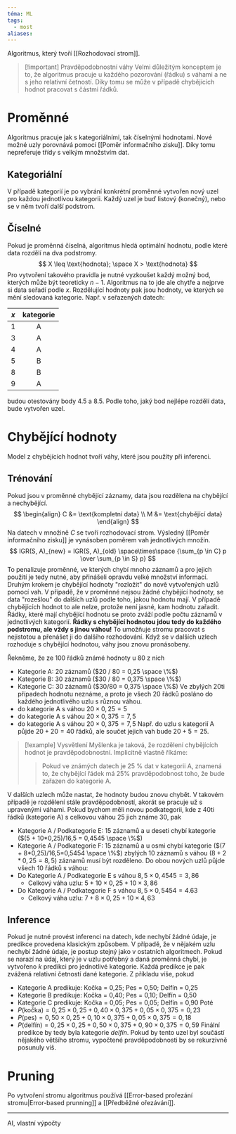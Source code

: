 ```yaml
---
téma: ML
tags:
  - most
aliases:
---
```

Algoritmus, který tvoří [[Rozhodovací strom]].

> [!important] Pravděpodobnostní váhy
> Velmi důležitým konceptem je to, že algoritmus pracuje u každého pozorování (řádku) s váhami a ne s jeho relativní četností. Díky tomu se může v případě chybějících hodnot pracovat s částmi řádků.

# Proměnné
Algoritmus pracuje jak s kategoriálními, tak číselnými hodnotami. Nové možné uzly porovnává pomocí [[Poměr informačního zisku]]. Díky tomu nepreferuje třídy s velkým množstvím dat.
## Kategoriální
V případě kategorií je po vybrání konkrétní proměnné vytvořen nový uzel pro každou jednotlivou kategorii. Každý uzel je buď listový (konečný), nebo se v něm tvoří další podstrom.
## Číselné
Pokud je proměnná číselná, algoritmus hledá optimální hodnotu, podle které data rozdělí na dva podstromy.
$$
X \leq \text{hodnota}; \space X > \text{hodnota}
$$
Pro vytvoření takového pravidla je nutné vyzkoušet každý možný bod, kterých může být teoreticky $n - 1$. Algoritmus na to jde ale chytře a nejprve si data seřadí podle $x$. Rozdělující hodnoty pak jsou hodnoty, ve kterých se mění sledovaná kategorie. Např. v seřazených datech:

| $x$ | kategorie |
| :-: | :-------: |
|  1  |     A     |
|  3  |     A     |
|  4  |     A     |
|  5  |     B     |
|  8  |     B     |
|  9  |     A     |
budou otestovány body $4.5$ a $8.5$. Podle toho, jaký bod nejlépe rozdělí data, bude vytvořen uzel.
# Chybějící hodnoty
Model z chybějících hodnot tvoří váhy, které jsou použity při inferenci.
## Trénování
Pokud jsou v proměnné chybějící záznamy, data jsou rozdělena na chybějící a nechybějící.
$$
\begin{align}
C &= \text{kompletní data} \\
M &= \text{chybějící data}
\end{align}
$$
Na datech v množině $C$ se tvoří rozhodovací strom. Výsledný [[Poměr informačního zisku]] je vynásoben poměrem vah jednotlivých množin.
$$
IGR(S, A)_{new} = IGR(S, A)_{old} \space\times\space {\sum_{p \in C} p \over \sum_{p \in S} p} 
$$
To penalizuje proměnné, ve kterých chybí mnoho záznamů a pro jejich použití je tedy nutné, aby přinášeli opravdu velké množství informací.
Druhým krokem je chybějící hodnoty "rozložit" do nově vytvořených uzlů pomocí vah. V případě, že v proměnné nejsou žádné chybějící hodnoty, se data "rozešlou" do dalších uzlů podle toho, jakou hodnotu mají. V případě chybějících hodnot to ale nelze, protože není jasné, kam hodnotu zařadit. Řádky, které mají chybějící hodnotu se proto zváží podle počtu záznamů v jednotlivých kategorií. **Řádky s chybějící hodnotou jdou tedy do každého podstromu, ale vždy s jinou váhou!** To umožňuje stromu pracovat s nejistotou a přenášet ji do dalšího rozhodování. Když se v dalších uzlech rozhoduje s chybějící hodnotou, váhy jsou znovu pronásobeny.

Řekněme, že ze 100 řádků známé hodnoty u 80 z nich
- Kategorie A: 20 záznamů ($20 / 80 = 0,25 \space \%$)
- Kategorie B: 30 záznamů ($30 / 80 = 0,375 \space \%$)
- Kategorie C: 30 záznamů ($30/80 = 0,375 \space \%$)
Ve zbylých 20ti případech hodnotu neznáme, a proto je všech 20 řádků posláno do každého jednotlivého uzlu s různou váhou.
 - do kategorie A s váhou $20 \times 0,25= 5$
 - do kategorie A s váhou $20 \times 0,375=7,5$
 - do kategorie A s váhou $20 \times 0,375=7,5$
Např. do uzlu s kategorií A půjde $20+20=40$ řádků, ale součet jejich vah bude $20 + 5 = 25$.

> [!example] Vysvětlení
> Myšlenka je taková, že rozdělení chybějících hodnot je pravděpodobnostní. Implicitně vlastně říkáme:
> > Pokud ve známých datech je 25 % dat v kategorii A, znamená to, že chybějící řádek má 25% pravděpodobnost toho, že bude zařazen do kategorie A.

V dalších uzlech může nastat, že hodnoty budou znovu chybět. V takovém případě je rozdělení stále pravděpodobností, akorát se pracuje už s upravenými váhami. Pokud bychom měli novou podkategorii, kde z 40ti řádků (kategorie A) s celkovou váhou 25 jich známe 30, pak
- Kategorie A / Podkategorie E: 15 záznamů a u deseti chybí kategorie ($(5 + 10*0,25)/16,5  = 0,4545 \space \%$)
- Kategorie A / Podkategorie F: 15 záznamů a u osmi chybí kategorie ($(7 + 8*0,25)/16,5=0,5454 \space \%$)
zbylých 10 záznamů s váhou ($8 + 2*0,25 = 8,5$) záznamů musí být rozděleno. Do obou nových uzlů půjde všech 10 řádků s váhou:
- Do Kategorie A / Podkategorie E s váhou $8,5 \times 0,4545 = 3,86$
	- Celkový váha uzlu: $5 + 10 \times 0,25 + 10 \times 3,86$
- Do Kategorie A / Podkategorie F s váhou $8,5 \times 0,5454 = 4.63$
	- Celkový váha uzlu: $7 + 8 \times 0,25 + 10 \times 4,63$
## Inference
Pokud je nutné provést inferenci na datech, kde nechybí žádné údaje, je predikce provedena klasickým způsobem. V případě, že v nějakém uzlu nechybí žádné údaje, je postup stejný jako v ostatních algoritmech. Pokud se narazí na údaj, který je v uzlu potřebný a daná proměnná chybí, je vytvořeno $k$ predikci pro jednotlivé kategorie. Každá predikce je pak zvážená relativní četností dané kategorie. Z příkladu víše, pokud
- Kategorie A predikuje: Kočka = 0,25; Pes = 0,50; Delfín = 0,25
- Kategorie B predikuje: Kočka = 0,40; Pes = 0,10; Delfín = 0,50
- Kategorie C predikuje: Kočka = 0,05; Pes = 0,05; Delfín = 0,90
Poté
 - $P(\text{kočka}) = 0,25 \times 0,25 + 0,40 \times 0,375 + 0,05 \times 0,375 =0,23$
 - $P(\text{pes}) = 0,50 \times 0,25 + 0,10 \times 0,375 + 0,05 \times 0,375 = 0,18$
 - $P(\text{delfín}) = 0,25 \times 0,25 + 0,50 \times 0,375 + 0,90 \times 0,375 = 0,59$
Finální predikce by tedy byla kategorie *delfín*. Pokud by tento uzel byl součástí nějakého většího stromu, vypočtené pravděpodobnosti by se rekurzivně posunuly víš.
# Pruning
Po vytvoření stromu algoritmus používá [[Error-based prořezání stromu|Error-based prunning]] a [[Předběžné ořezávání]].

- - -
AI, vlastní výpočty